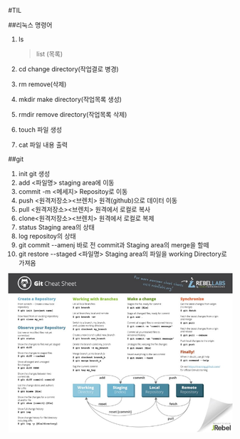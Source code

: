 #TIL

##리눅스 명령어
1. ls
    > list (목록)

2. cd 
     change directory(작업결로 병경)

3. rm
   remove(삭제)
4. mkdir 
    make directory(작업목록 생성)

5. rmdir
   remove directory(작업목록 삭제)
6. touch 
   파일 생성
7. cat
    파일 내용 출력
  
  ##git
  1. init
     git 생성
  2. add <파일명>
     staging area에 이동
  3. commit -m <메세지>
     Repositoy로 이동
  4. push <원격저장소><브렌치> 
     원격(github)으로 데이터 이동
  5. pull <원격저장소><브렌치>
     원격에서 로컬로 복사
  6. clone<원격저장소><브렌치>
     원격에서 로컬로 복제
  7. status 
     Staging area의 상태
  8. log 
     repositoy의 상태
  9. git commit --amenj
     바로 전 commit과 Staging area의 merge을 할떼
  10. git restore --staged <파일명>
     Staging area의 파일을 working Directory로 가져옴

  ![Git Sheat Sheet](asset/gitcheatsheet.jpg)
  
